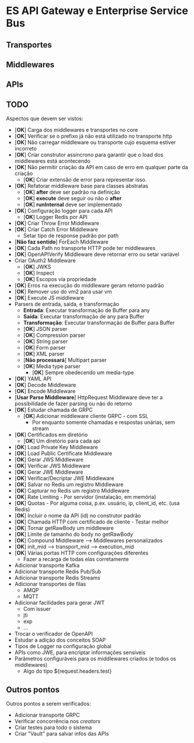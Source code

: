 # ES API Gateway e Enterprise Service Bus

## Transportes

## Middlewares

## APIs

## TODO

Aspectos que devem ser vistos:

- [**OK**] Carga dos middlewares e transportes no core
- [**OK**] Verificar se o prefixo já não está utilizado no transporte http
- [**OK**] Não carregar middleware ou transporte cujo esquema estiver incorreto
- [**OK**] Criar construtor assíncrono para garantir que o load dos middlewares está acontecendo
- [**OK**] Não permitir criação da API em caso de erro em qualquer parte da criação
  - [**OK**] Criar extensão de error para representar isso.
- [**OK**] Refatorar middleware base para classes abstratas
  - [**OK**] **after** deve ser padrão na definição
  - [**OK**] **execute** deve seguir ou não o **after**
  - [**OK**] **runInternal** deve ser implementado
- [**OK**] Configuração logger para cada API
  - [**OK**] Logger Redis por API
- [**OK**] Criar Throw Error Middleware
- [**OK**] Criar Catch Error Middleware
  - Setar tipo de response padrão por path
- [**Não faz sentido**] ForEach Middleware
- [**OK**] Cada Path no transporte HTTP pode ter middlewares
- [**OK**] OpenAPIVerify Middleware deve retornar erro ou setar variável
- Criar OAuth2 Middleware
  - [**OK**] JWKS
  - [**OK**] Inspect
  - [**OK**] Escopos via propriedade
- [**OK**] Erros na execução do middleware geram retorno padrão
- [**OK**] Remover uso do vm2 para usar vm
- [**OK**] Execute JS middleware
- Parsers de entrada, saída, e transformação
  - **Entrada**: Executar transformação de Buffer para any
  - **Saída**: Executar transformação de any para Buffer
  - **Transformação**: Executar transformação de Buffer para Buffer
  - [**OK**] JSON parser
  - [**OK**] Compression parser
  - [**OK**] String parser
  - [**OK**] Form parser
  - [**OK**] XML parser
  - [**Não processará**] Multipart parser
  - [**OK**] Media type parser
    - [**OK**] Sempre obedecendo um media-type
- [**OK**] YAML API
- [**OK**] Decode Middleware
- [**OK**] Encode Middleware
- [**Usar Parse Middleware**] HttpRequest Middleware deve ter a possibilidade de fazer parsing ou não do retorno
- [**OK**] Estudar chamada de GRPC
  - [**OK**] Adicionar middleware cliente GRPC - com SSL
    - Por enquanto somente chamadas e respostas unárias, sem stream
- [**OK**] Certificados em diretório
  - [**OK**] Um diretório para cada api
- [**OK**] Load Private Key Middleware
- [**OK**] Load Public Certificate Middleware
- [**OK**] Gerar JWS Middleware
- [**OK**] Verificar JWS Middleware
- [**OK**] Gerar JWE Middleware
- [**OK**] Verificar/Decriptar JWE Middleware
- [**OK**] Salvar no Redis um registro Middleware
- [**OK**] Capturar no Redis um registro Middleware
- [**OK**] Rate Limiting - Por servidor (instalação, em memória)
- [**OK**] Quotas - Por alguma coisa, p.ex. usuário, ip, client_id, etc. (usa Redis)
- [**OK**] Incluir o nome da API (id) no construtor padrão
- [**OK**] Chamada HTTP com certificado de cliente - Testar melhor
- [**OK**] Tornar getRawBody um middleware
- [**OK**] Limite de tamanho do body no getRawBody
- [**OK**] Compound Middleware --> Middlewares personalizados
- [**OK**] init_mid --> transport_mid --> execution_mid
- [**OK**] Várias portas HTTP com configurações diferentes
  - Fazer a recarga de todas elas corretamente
- Adicionar transporte Kafka
- Adicionar transporte Redis Pub/Sub
- Adicionar transporte Redis Streams
- Adicionar transportes de filas
  - AMQP
  - MQTT
- Adicionar facilidades para gerar JWT
  - Com issuer
  - jti
  - exp
  - ...
- Trocar o verificador de OpenAPI
- Estudar a adição dos conceitos SOAP
- Tipos de Logger na configuração global
- APIs como JWE, para encriptar informações sensíveis
- Parâmetros configuráveis para os middlewares criados (e todos os middlewares)
  - Algo do tipo ${request.headers.test}

## Outros pontos

Outros pontos a serem verificados:

- Adicionar transporte GRPC
- Verificar concorrência nos *creators*
- Criar testes para todo o sistema
- Criar "Vault" para salvar infos das APIs
